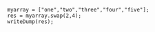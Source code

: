 
```luceescript+trycf
myarray = ["one","two","three","four","five"];
res = myarray.swap(2,4);
writeDump(res);
```